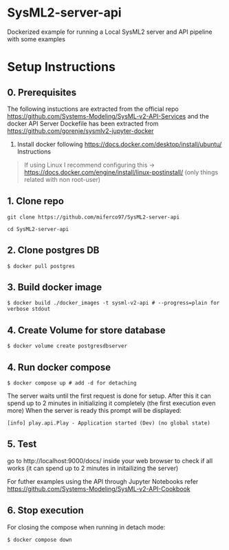 # SysML2-server-api
Dockerized example for running a Local SysML2 server and API pipeline with some examples 

# Setup Instructions 

## 0. Prerequisites
The following instuctions are extracted from the official repo https://github.com/Systems-Modeling/SysML-v2-API-Services
and the docker API Server Dockefile has been extracted from https://github.com/gorenje/sysmlv2-jupyter-docker 

1. Install docker following https://docs.docker.com/desktop/install/ubuntu/ Instructions
> If using Linux I recommend configuring this -> https://docs.docker.com/engine/install/linux-postinstall/ (only things related with non root-user)

## 1. Clone repo
```
git clone https://github.com/miferco97/SysML2-server-api 

cd SysML2-server-api

```

## 2. Clone postgres DB 

```
$ docker pull postgres
```

## 3. Build docker image

```
$ docker build ./docker_images -t sysml-v2-api # --progress=plain for verbose stdout
```

## 4. Create Volume for store database
```
$ docker volume create postgresdbserver
```

## 4. Run docker compose 

```
$ docker compose up # add -d for detaching 
```
The server waits until the first request is done for setup. After this it can spend up to 2 minutes in initializing it completely (the first execution even more)
When the server is ready this prompt will be displayed:
~~~
[info] play.api.Play - Application started (Dev) (no global state)
~~~



## 5. Test 

go to http://localhost:9000/docs/ inside your web browser to check if all works (it can spend up to 2 minutes in initailizing the server)

For futher examples using the API through Jupyter Notebooks refer https://github.com/Systems-Modeling/SysML-v2-API-Cookbook


## 6. Stop execution

For closing the compose when running in detach mode:

```
$ docker compose down 
```







